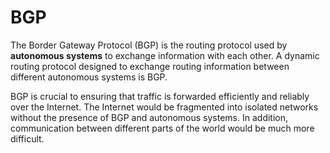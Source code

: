 # BGP

The Border Gateway Protocol (BGP) is the routing protocol used by **autonomous systems** to exchange information with each other. A dynamic routing protocol designed to exchange routing information between different autonomous systems is BGP.

BGP is crucial to ensuring that traffic is forwarded efficiently and reliably over the Internet. The Internet would be fragmented into isolated networks without the presence of BGP and autonomous systems. In addition, communication between different parts of the world would be much more difficult.